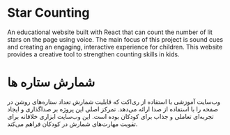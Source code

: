 # Star Counting

An educational website built with React that can count the number of lit stars on the page using voice. The main focus of this project is sound cues and creating an engaging, interactive experience for children. This website provides a creative tool to strengthen counting skills in kids.



#  شمارش ستاره ها

وب‌سایت آموزشی با استفاده از ری‌اکت که قابلیت شمارش تعداد ستاره‌های روشن در صفحه را با استفاده از صدا ارائه می‌دهد. تمرکز اصلی این پروژه بر صداگذاری و ایجاد تجربه‌ای تعاملی و جذاب برای کودکان بوده است. این وب‌سایت ابزاری خلاقانه برای تقویت مهارت‌های شمارش در کودکان فراهم می‌کند.
